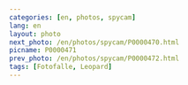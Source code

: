 ```yaml
---
categories: [en, photos, spycam]
lang: en
layout: photo
next_photo: /en/photos/spycam/P0000470.html
picname: P0000471
prev_photo: /en/photos/spycam/P0000472.html
tags: [Fotofalle, Leopard]
---
```

